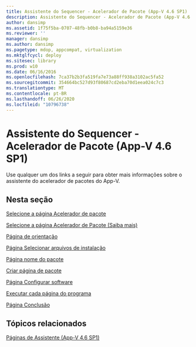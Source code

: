 ```yaml
---
title: Assistente do Sequencer - Acelerador de Pacote (App-V 4.6 SP1)
description: Assistente do Sequencer - Acelerador de Pacote (App-V 4.6 SP1)
author: dansimp
ms.assetid: 1f75f5ba-0707-48fb-b0b8-ba94a5159e36
ms.reviewer: ''
manager: dansimp
ms.author: dansimp
ms.pagetype: mdop, appcompat, virtualization
ms.mktglfcycl: deploy
ms.sitesec: library
ms.prod: w10
ms.date: 06/16/2016
ms.openlocfilehash: 7ca37b2b3fa519fa7e73a88ff938a3102ac5fa52
ms.sourcegitcommit: 354664bc527d93f80687cd2eba70d1eea024c7c3
ms.translationtype: MT
ms.contentlocale: pt-BR
ms.lasthandoff: 06/26/2020
ms.locfileid: "10796738"
---
```

# Assistente do Sequencer - Acelerador de Pacote (App-V 4.6 SP1)


Use qualquer um dos links a seguir para obter mais informações sobre o assistente do acelerador de pacotes do App-V.

## Nesta seção


<a href="" id="select-package-accelerator-page"></a>[Selecione a página Acelerador de pacote](select-package-accelerator-page.md)  

<a href="" id="select-package-accelerator--learn-more--page"></a>[Selecione a página Acelerador de Pacote (Saiba mais)](select-package-accelerator--learn-more--page.md)  

<a href="" id="guidance-page"></a>[Página de orientação](guidance-page-app-v-46-sp1.md)  

<a href="" id="select-installation-files-page"></a>[Página Selecionar arquivos de instalação](select-installation-files-page-app-v-46-sp1.md)  

<a href="" id="package-name-page"></a>[Página nome do pacote](package-name-page--app-v-46-sp1.md)  

<a href="" id="create-package-page"></a>[Criar página de pacote](create-package-page--app-v-46-sp1.md)  

<a href="" id="configure-software-page"></a>[Página Configurar software](configure-software-page-app-v-46-sp1.md)  

<a href="" id="run-each-program-page"></a>[Executar cada página do programa](run-each-program-page-app-v-46-sp1.md)  

<a href="" id="completion-page"></a>[Página Conclusão](completion-page-package-accelerator.md)  

## Tópicos relacionados


[Páginas de Assistente (App-V 4.6 SP1)](wizard-pages--appv-46-sp1-.md)

 

 





